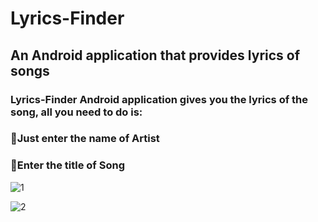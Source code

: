 # Lyrics-Finder
## An Android application that provides lyrics of songs

### Lyrics-Finder Android application gives you the lyrics of the song, all you need to do is:
### 🔰Just enter the name of Artist
### 🔰Enter the title of Song

![1](https://user-images.githubusercontent.com/44981613/89106776-45af3480-d44a-11ea-8ca1-a1d9baaed2af.jpg)

![2](https://user-images.githubusercontent.com/44981613/89106811-75f6d300-d44a-11ea-9745-be44787d60ad.jpg)
